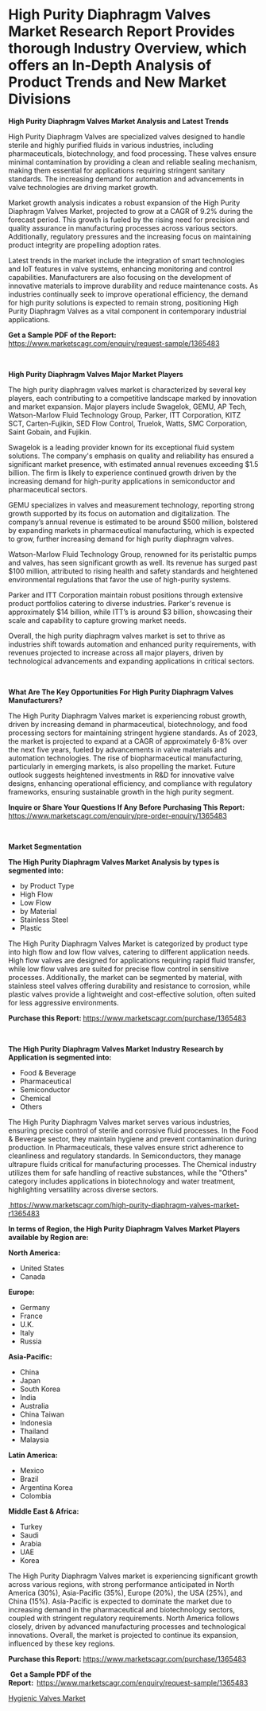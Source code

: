 <p><h1>High Purity Diaphragm Valves Market Research Report Provides thorough Industry Overview, which offers an In-Depth Analysis of Product Trends and New Market Divisions</h1></p><p><strong>High Purity Diaphragm Valves Market Analysis and Latest Trends</strong></p>
<p><p>High Purity Diaphragm Valves are specialized valves designed to handle sterile and highly purified fluids in various industries, including pharmaceuticals, biotechnology, and food processing. These valves ensure minimal contamination by providing a clean and reliable sealing mechanism, making them essential for applications requiring stringent sanitary standards. The increasing demand for automation and advancements in valve technologies are driving market growth.</p><p>Market growth analysis indicates a robust expansion of the High Purity Diaphragm Valves Market, projected to grow at a CAGR of 9.2% during the forecast period. This growth is fueled by the rising need for precision and quality assurance in manufacturing processes across various sectors. Additionally, regulatory pressures and the increasing focus on maintaining product integrity are propelling adoption rates.</p><p>Latest trends in the market include the integration of smart technologies and IoT features in valve systems, enhancing monitoring and control capabilities. Manufacturers are also focusing on the development of innovative materials to improve durability and reduce maintenance costs. As industries continually seek to improve operational efficiency, the demand for high purity solutions is expected to remain strong, positioning High Purity Diaphragm Valves as a vital component in contemporary industrial applications.</p></p>
<p><strong>Get a Sample PDF of the Report:&nbsp;</strong> <a href="https://www.marketscagr.com/enquiry/request-sample/1365483?utm_campaign=2796&utm_medium=2&utm_source=Github&utm_content=ia&utm_term=22032025&utm_id=high-purity-diaphragm-valves">https://www.marketscagr.com/enquiry/request-sample/1365483</a></p>
<p>&nbsp;</p>
<p><strong>High Purity Diaphragm Valves Major Market Players</strong></p>
<p><p>The high purity diaphragm valves market is characterized by several key players, each contributing to a competitive landscape marked by innovation and market expansion. Major players include Swagelok, GEMU, AP Tech, Watson-Marlow Fluid Technology Group, Parker, ITT Corporation, KITZ SCT, Carten-Fujikin, SED Flow Control, Truelok, Watts, SMC Corporation, Saint Gobain, and Fujikin.</p><p>Swagelok is a leading provider known for its exceptional fluid system solutions. The company's emphasis on quality and reliability has ensured a significant market presence, with estimated annual revenues exceeding $1.5 billion. The firm is likely to experience continued growth driven by the increasing demand for high-purity applications in semiconductor and pharmaceutical sectors.</p><p>GEMU specializes in valves and measurement technology, reporting strong growth supported by its focus on automation and digitalization. The company’s annual revenue is estimated to be around $500 million, bolstered by expanding markets in pharmaceutical manufacturing, which is expected to grow, further increasing demand for high purity diaphragm valves.</p><p>Watson-Marlow Fluid Technology Group, renowned for its peristaltic pumps and valves, has seen significant growth as well. Its revenue has surged past $100 million, attributed to rising health and safety standards and heightened environmental regulations that favor the use of high-purity systems.</p><p>Parker and ITT Corporation maintain robust positions through extensive product portfolios catering to diverse industries. Parker's revenue is approximately $14 billion, while ITT’s is around $3 billion, showcasing their scale and capability to capture growing market needs.</p><p>Overall, the high purity diaphragm valves market is set to thrive as industries shift towards automation and enhanced purity requirements, with revenues projected to increase across all major players, driven by technological advancements and expanding applications in critical sectors.</p></p>
<p>&nbsp;</p>
<p><strong>What Are The Key Opportunities For High Purity Diaphragm Valves Manufacturers?</strong></p>
<p><p>The High Purity Diaphragm Valves market is experiencing robust growth, driven by increasing demand in pharmaceutical, biotechnology, and food processing sectors for maintaining stringent hygiene standards. As of 2023, the market is projected to expand at a CAGR of approximately 6-8% over the next five years, fueled by advancements in valve materials and automation technologies. The rise of biopharmaceutical manufacturing, particularly in emerging markets, is also propelling the market. Future outlook suggests heightened investments in R&D for innovative valve designs, enhancing operational efficiency, and compliance with regulatory frameworks, ensuring sustainable growth in the high purity segment.</p></p>
<p><strong>Inquire or Share Your Questions If Any Before Purchasing This Report:</strong> <a href="https://www.marketscagr.com/enquiry/pre-order-enquiry/1365483?utm_campaign=2796&utm_medium=2&utm_source=Github&utm_content=ia&utm_term=22032025&utm_id=high-purity-diaphragm-valves">https://www.marketscagr.com/enquiry/pre-order-enquiry/1365483</a></p>
<p>&nbsp;</p>
<p><strong>Market Segmentation</strong></p>
<p><strong>The High Purity Diaphragm Valves Market Analysis by types is segmented into:</strong></p>
<p><ul><li>by Product Type</li><li>High Flow</li><li>Low Flow</li><li>by Material</li><li>Stainless Steel</li><li>Plastic</li></ul></p>
<p><p>The High Purity Diaphragm Valves Market is categorized by product type into high flow and low flow valves, catering to different application needs. High flow valves are designed for applications requiring rapid fluid transfer, while low flow valves are suited for precise flow control in sensitive processes. Additionally, the market can be segmented by material, with stainless steel valves offering durability and resistance to corrosion, while plastic valves provide a lightweight and cost-effective solution, often suited for less aggressive environments.</p></p>
<p><strong>Purchase this Report:&nbsp;</strong><a href="https://www.marketscagr.com/purchase/1365483?utm_campaign=2796&utm_medium=2&utm_source=Github&utm_content=ia&utm_term=22032025&utm_id=high-purity-diaphragm-valves">https://www.marketscagr.com/purchase/1365483</a></p>
<p>&nbsp;</p>
<p><strong>The High Purity Diaphragm Valves Market Industry Research by Application is segmented into:</strong></p>
<p><ul><li>Food & Beverage</li><li>Pharmaceutical</li><li>Semiconductor</li><li>Chemical</li><li>Others</li></ul></p>
<p><p>The High Purity Diaphragm Valves market serves various industries, ensuring precise control of sterile and corrosive fluid processes. In the Food & Beverage sector, they maintain hygiene and prevent contamination during production. In Pharmaceuticals, these valves ensure strict adherence to cleanliness and regulatory standards. In Semiconductors, they manage ultrapure fluids critical for manufacturing processes. The Chemical industry utilizes them for safe handling of reactive substances, while the "Others" category includes applications in biotechnology and water treatment, highlighting versatility across diverse sectors.</p></p>
<p><a href="https://www.marketscagr.com/high-purity-diaphragm-valves-market-r1365483?utm_campaign=2796&utm_medium=2&utm_source=Github&utm_content=ia&utm_term=22032025&utm_id=high-purity-diaphragm-valves">&nbsp;https://www.marketscagr.com/high-purity-diaphragm-valves-market-r1365483</a></p>
<p><strong>In terms of Region, the High Purity Diaphragm Valves Market Players available by Region are:</strong></p>
<p>
    <p> <strong> North America: </strong>
        <ul>
            <li>United States</li>
            <li>Canada</li>
        </ul>
        </p> 
    <p> <strong> Europe: </strong>
        <ul>
            <li>Germany</li>
            <li>France</li>
            <li>U.K.</li>
            <li>Italy</li>
            <li>Russia</li>
        </ul>
        </p> 
    <p> <strong> Asia-Pacific: </strong>
        <ul>
            <li>China</li>
            <li>Japan</li>
            <li>South Korea</li>
            <li>India</li>
            <li>Australia</li>
            <li>China Taiwan</li>
            <li>Indonesia</li>
            <li>Thailand</li>
            <li>Malaysia</li>
        </ul>
        </p> 
    <p> <strong> Latin America: </strong>
        <ul>
            <li>Mexico</li>
            <li>Brazil</li>
            <li>Argentina Korea</li>
            <li>Colombia</li>
        </ul>
        </p> 
    <p> <strong> Middle East & Africa: </strong>
        <ul>
            <li>Turkey</li>
            <li>Saudi</li>
            <li>Arabia</li>
            <li>UAE</li>
            <li>Korea</li>
        </ul>
    </p>
    </p>
<p><p>The High Purity Diaphragm Valves market is experiencing significant growth across various regions, with strong performance anticipated in North America (30%), Asia-Pacific (35%), Europe (20%), the USA (25%), and China (15%). Asia-Pacific is expected to dominate the market due to increasing demand in the pharmaceutical and biotechnology sectors, coupled with stringent regulatory requirements. North America follows closely, driven by advanced manufacturing processes and technological innovations. Overall, the market is projected to continue its expansion, influenced by these key regions.</p></p>
<p><strong>Purchase this Report: </strong><a href="https://www.marketscagr.com/purchase/1365483?utm_campaign=2796&utm_medium=2&utm_source=Github&utm_content=ia&utm_term=22032025&utm_id=high-purity-diaphragm-valves">https://www.marketscagr.com/purchase/1365483</a></p>
<p>&nbsp;<strong>Get a Sample PDF of the Report:&nbsp;&nbsp;</strong><a href="https://www.marketscagr.com/enquiry/request-sample/1365483?utm_campaign=2796&utm_medium=2&utm_source=Github&utm_content=ia&utm_term=22032025&utm_id=high-purity-diaphragm-valves">https://www.marketscagr.com/enquiry/request-sample/1365483</a></p>
<p><strong></strong></p>
<p><p><a href="https://github.com/popupioo/Market-Research-Report-List-1/blob/main/hygienic-valves-market.md?utm_campaign=2796&utm_medium=2&utm_source=Github&utm_content=ia&utm_term=22032025&utm_id=high-purity-diaphragm-valves">Hygienic Valves Market</a></p></p>